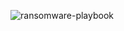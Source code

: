 ![ransomware-playbook](https://github.com/LetsDefend/incident-response-playbooks/blob/main/Ransomware/ransomware-playbook.png?raw=true)
